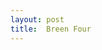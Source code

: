 ```yaml
---
layout: post
title:  Breen Four
---
```

<html>
<head>
<title>
</title>
</head>
<body>
</body>
</html>
